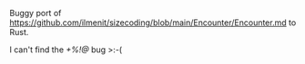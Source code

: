 Buggy port of https://github.com/ilmenit/sizecoding/blob/main/Encounter/Encounter.md to Rust.

I can't find the *+%!@* bug >:-(
